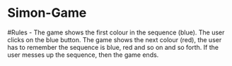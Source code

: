 # Simon-Game
#Rules -
The game shows the first colour in the sequence (blue). The user clicks on the blue button.
The game shows the next colour (red), the user has to remember the sequence is blue, red and so on and so forth.
If the user messes up the sequence, then the game ends.
